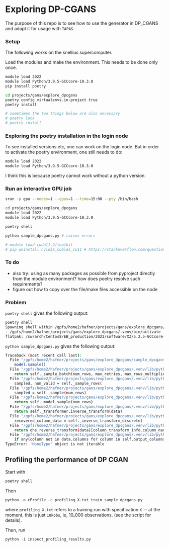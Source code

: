 # Exploring DP-CGANS

The purpose of this repo is to see how to use the generator in DP_CGANS and adapt it for usage with `TAPAS`.

### Setup

The following works on the snellius supercomputer.

Load the modules and make the environment. This needs to be done only once.

```bash
module load 2022
module load Python/3.9.5-GCCcore-10.3.0
pip install poetry 

cd projects/gans/explore_dpcgans
poetry config virtualenvs.in-project true
poetry install 

# sometimes the two things below are also necessary
# poetry lock 
# poetry install 
```

### Exploring the poetry installation in the login node
To see installed versions etc, one can work on the login node. But in order to activate the poetry environment, one still needs to do:
```bash
module load 2022
module load Python/3.9.5-GCCcore-10.3.0

```

I think this is because poetry cannot work without a python version.

### Run an interactive GPU job 

```bash
srun -p gpu --nodes=1 --gpus=1 --time=15:00 --pty /bin/bash

cd projects/gans/explore_dpcgans
module load 2022
module load Python/3.9.5-GCCcore-10.3.0

poetry shell 

python sample_dpcgans.py # raises errors

# module load cuda11.2/toolkit 
# pip uninstall nvidia_cublas_cu11 # https://stackoverflow.com/questions/74394695/how-does-one-fix-when-torch-cant-find-cuda-error-version-libcublaslt-so-11-no

```

### To do
- also try: using as many packages as possible from pyproject directly from the module environment? how does poetry resolve such requirements?
- figure out how to copy over the file/make files accessible on the node


### Problem

`poetry shell` gives the following output:
```bash
poetry shell 
Spawning shell within /gpfs/home2/hafner/projects/gans/explore_dpcgans/.venv
. /gpfs/home2/hafner/projects/gans/explore_dpcgans/.venv/bin/activate
flatpak: /sw/arch/Centos8/EB_production/2021/software/XZ/5.2.5-GCCcore-10.3.0/lib/liblzma.so.5: version `XZ_5.2' not found (required by /lib64/libarchive.so.13)
```

`python sample_dpcgans.py` gives the following output:

```bash
Traceback (most recent call last):
  File "/gpfs/home2/hafner/projects/gans/explore_dpcgans/sample_dpcgans.py", line 16, in <module>
    model.sample()
  File "/gpfs/home2/hafner/projects/gans/explore_dpcgans/.venv/lib/python3.9/site-packages/dp_cgans/base.py", line 442, in sample
    return self._sample_batch(num_rows, max_retries, max_rows_multiplier)
  File "/gpfs/home2/hafner/projects/gans/explore_dpcgans/.venv/lib/python3.9/site-packages/dp_cgans/base.py", line 299, in _sample_batch
    sampled, num_valid = self._sample_rows(
  File "/gpfs/home2/hafner/projects/gans/explore_dpcgans/.venv/lib/python3.9/site-packages/dp_cgans/base.py", line 228, in _sample_rows
    sampled = self._sample(num_rows)
  File "/gpfs/home2/hafner/projects/gans/explore_dpcgans/.venv/lib/python3.9/site-packages/dp_cgans/dp_cgan_init.py", line 80, in _sample
    return self._model.sample(num_rows)
  File "/gpfs/home2/hafner/projects/gans/explore_dpcgans/.venv/lib/python3.9/site-packages/dp_cgans/synthesizers/dp_cgan.py", line 664, in sample
    return self._transformer.inverse_transform(data)
  File "/gpfs/home2/hafner/projects/gans/explore_dpcgans/.venv/lib/python3.9/site-packages/dp_cgans/data_transformer.py", line 198, in inverse_transform
    recovered_column_data = self._inverse_transform_discrete(
  File "/gpfs/home2/hafner/projects/gans/explore_dpcgans/.venv/lib/python3.9/site-packages/dp_cgans/data_transformer.py", line 178, in _inverse_transform_discrete
    return ohe.reverse_transform(data)[column_transform_info.column_name]
  File "/gpfs/home2/hafner/projects/gans/explore_dpcgans/.venv/lib/python3.9/site-packages/rdt/transformers/base.py", line 279, in reverse_transform
    if any(column not in data.columns for column in self.output_columns):
TypeError: 'NoneType' object is not iterable
```


## Profiling the performance of DP CGAN

Start with
```bash
poetry shell
```

Then
```bash
python -m cProfile -o profiling_X.txt train_sample_dpcgans.py 
```
where `profiling_X.txt` refers to a training run with specification `X` -- at the moment, this is just `10kobs`, ie, 10_000 observations. (see the script for details).

Then, run

```python
python -i inspect_profiling_results.py
```
